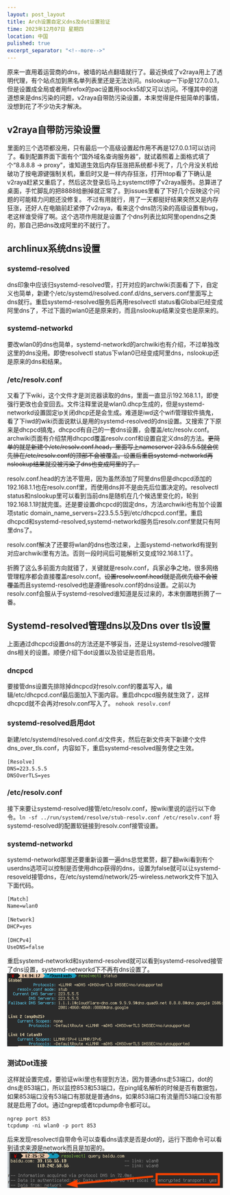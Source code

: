 ```yaml
---
layout: post_layout
title: Arch设置自定义dns及dot设置验证
time: 2023年12月07日 星期四
location: 中国
pulished: true
excerpt_separator: "<!--more-->"
---
```

原来一直用着运营商的dns，被墙的站点翻墙就行了。最近换成了v2raya用上了透明代理，有个站点加到黑名单列表里还是无法访问。nslookup一下ip是127.0.0.1，但是设置成全局或者用firefox的pac设置用socks5却又可以访问。不懂其中的道道想来是dns污染的问题，v2raya自带防污染设置，本来觉得是件挺简单的事情，没想到花了不少功夫才解决。
<!--more-->

## v2raya自带防污染设置
里面的三个选项都没用，只有最后一个高级设置起作用不再是127.0.0.1可以访问了。看到配置界面下面有个“国外域名查询服务器”，就试着照着上面格式填了个“8.8.8.8 -> proxy”，谁知道生效后内存狂涨把系统都卡死了，几个月没关机给破功了按电源键强制关机，重启时又是一样内存狂涨，打开htop看了下确认是v2raya赶紧又重启了，然后这次登录后马上systemctl停了v2raya服务。总算进了桌面，手忙脚乱的把8888给删掉就正常了。到issues里看了下好几个反映这个问题的可能精力问题还没修复。
不过有用就行，用了一天都挺好结果突然又是内存狂涨，还好人在电脑前赶紧停了v2raya，看来这个dns防污染的高级设置有bug，老这样谁受得了啊。这个选项作用就是设置了个dns列表比如阿里opendns之类的，那自己把dns改成阿里的不就行了。
## archlinux系统dns设置
### systemd-resolved
dns印象中应该归systemd-resolved管，打开对应的archwiki页面看了下，自定义也简单，新建个/etc/systemd/resolved.conf.d/dns_servers.conf里面写上dns就行。重启systemd-resolved服务后再用resolvectl status看Global已经变成阿里dns了，不过下面的wlan0还是原来的，而且nslookup结果没变也是原来的。
### systemd-networkd
要改wlan0的dns也简单，systemd-networkd的archwiki也有介绍，不过单独改这里的dns没用。即使resolvectl status下wlan0已经变成阿里dns，nslookup还是原来的dns和结果。
### /etc/resolv.conf
又看了下wiki，这个文件才是浏览器读取的dns，里面一直显示192.168.1.1，即使强行更改也会变回去。文件注释里说是wlan0.dhcp生成的，但是systemd-networkd设置固定ip关闭dhcp还是会生成。难道是iwd这个wifi管理软件搞鬼，看了下iwd的wiki页面说默认是用的systemd-resolved的dns设置。又搜索了下原来是dhcpcd搞鬼，dhcpcd有自己的一套dns设置，会覆盖/etc/resolv.conf。archwiki页面有介绍禁用dhcpcd覆盖resolv.conf和设置自定义dns的方法。~~更简单的就是新建个/etc/resolv.conf.head，里面写上nameserver 223.5.5.5就会优先排在/etc/resolv.conf的顶部不会被覆盖。设置后重启systemd-networkd再nslookup结果就没被污染了dns也变成阿里的了。~~

resolv.conf.head的方法不管用，因为虽然添加了阿里dns但是dhcpcd添加的192.168.1.1也在resolv.conf里，而使用dns并不是由先后位置决定的。resolvectl status和nslookup里可以看到当前dns是随机在几个候选里变化的，轮到192.168.1.1时就完蛋。还是要设置dhcpcd的固定dns，方法archwiki也有加个设置项static domain_name_servers=223.5.5.5到/etc/dhcpcd.conf里。重启dhcpcd和systemd-resolved,systemd-networkd服务后resolv.conf里就只有阿里dns了。

resolv.conf解决了还要将wlan的dns也改过来，上面systemd-networkd有提到对应archwiki里有方法。否则一段时间后可能解析又变成192.168.1.1了。

折腾了这么多前面方向就错了，关键就是resolv.conf，兵家必争之地，很多网络管理程序都会直接覆盖resolv.conf。~~设置resolv.conf.head就是高优先级不会被覆盖~~而且systemd-resolved也是遵循resolv.conf的dns设置。之前以为resolv.conf会服从于systemd-resolved谁知道是反过来的，本末倒置瞎折腾了一番。

## Systemd-resolved管理dns以及Dns over tls设置
上面通过dhcpcd设置dns的方法还是不够妥当，还是让systemd-resolved接管dns相关的设置。顺便介绍下dot设置以及验证是否启用。
### dncpcd
要接管dns设置先排除掉dncpcd对resolv.conf的覆盖写入，编辑/etc/dhcpcd.conf最后面加入下面内容。重启dhcpcd服务就生效了，这样dhcpcd就不会再对resolv.conf写入了。
`nohook resolv.conf`
### systemd-resolved启用dot
新建/etc/systemd/resolved.conf.d/文件夹，然后在新文件夹下新建个文件dns_over_tls.conf，内容如下，重启systemd-resolved服务使之生效。
```
[Resolve]
DNS=223.5.5.5
DNSOverTLS=yes
```
### /etc/resolv.conf
接下来要让systemd-resolved接管/etc/resolv.conf，按wiki里说的运行以下命令。`ln -sf ../run/systemd/resolve/stub-resolv.conf /etc/resolv.conf`
将systemd-resolved的配置软链接到resolv.conf接管设置。
### systemd-networkd
systemd-networkd那里还要重新设置一遍dns总觉累赘，翻了翻wiki看到有个userdns选项可以控制是否使用dhcp获得的dns，设置为false就可以让systemd-resoveld接管dns，在/etc/systemd/network/25-wireless.network文件下加入下面代码。
```
[Match]
Name=wlan0

[Network]
DHCP=yes

[DHCPv4]
UseDNS=false
```
重启systemd-networkd和systemd-resolved就可以看到systemd-resolved接管了dns设置，systemd-networkd下不再有dns设置了。
<img src="/assets/img/dns.png" width="572px" />
### 测试Dot连接
这样就设置完成，要验证wiki里也有提到方法，因为普通dns走53端口，dot的dns走853端口，所以监控853和53端口，在ping域名解析的时候是否有数据包，如果853端口没有53端口有那就是普通dns，如果853端口有流量而53端口没有那就是启用了dot。通过ngrep或者tcpdump命令都可以。
```
ngrep port 853
tcpdump -ni wlan0 -p port 853
```
后来发现resolvectl自带命令可以查看dns请求是否是dot的，运行下图命令可以看到请求来源是network而且是加密的。
<img src="/assets/img/dnsdot.png" width="534px" />
